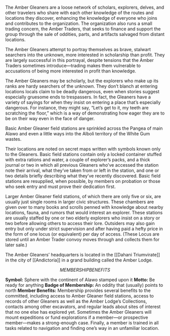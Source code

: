 The Amber Gleaners are a loose network of scholars, explorers, delves, and other travelers who share with each other knowledge of the routes and locations they discover, enhancing the knowledge of everyone who joins and contributes to the organization. The organization also runs a small trading concern, the Amber Traders, that seeks to finance and support the group through the sale of oddities, parts, and artifacts salvaged from distant locations. 

The Amber Gleaners attempt to portray themselves as brave, stalwart searchers into the unknown, more interested in scholarship than profit. They are largely successful in this portrayal, despite tensions that the Amber Traders sometimes introduce—trading makes them vulnerable to accusations of being more interested in profit than knowledge.

The Amber Gleaners may be scholarly, but the explorers who make up its ranks are hardy searchers of the unknown. They don’t blanch at entering locations locals claim to be deadly dangerous, even when stories suggest especially gruesome ends to trespassers. In fact, the Gleaners have a variety of sayings for when they insist on entering a place that’s especially dangerous. For instance, they might say, “Let’s get to it, my teeth are scratching the floor,” which is a way of demonstrating how eager they are to be on their way even in the face of danger.

Basic Amber Gleaner field stations are
sprinkled across the Pangea of main Alawo and even a little ways into the Alboli territory of the White Gum wastes. 

Their locations are noted on secret maps written with symbols known only to the Gleaners. Basic field stations contain only a locked container stuffed with extra rations and water, a couple of explorer’s packs, and a thick journal or two in which all previous Gleaners who’ve accessed the station note their arrival, what they’ve taken from or left in the station, and one or two details briefly describing what they’ve recently discovered. Basic field stations are resupplied, when possible, by members on probation or those who seek entry and must prove their dedication first. 

Larger Amber Gleaner field stations, of which there are only five or six, are usually just single rooms in larger civic structures. These chambers are given over to many books and scrolls penned with knowledge about nearby locations, fauna, and rumors that would interest an explorer. These stations are usually staffed by one or two elderly explorers who insist on a story or two before allowing others to access their lore. Outsiders may also gain entry but only under strict supervision and after having paid a hefty price in the form of one locus (or equivalent) per day of access. (These Locus are stored until an Amber Trader convoy moves through and collects them for later sale.)

The Amber Gleaners’ headquarters is located in the [[Dahani Triumvirate]] in the city of [[Andictoria]] in a grand building called the Amber Lodge.

$$MEMBERSHIP BENEFITS$$

**Symbol:** Sphere with the continent of Alawo stamped upon it
**Motto:** Be ready for anything
**Badge of Membership:** An oddity that (usually)
points to north
**Member Benefits:** Membership provides several benefits to the committed, including access to Amber Gleaner field stations, access to records of other Gleaners as well as the Amber Lodge’s Collections, contacts among other excavators, and regular leads about sites of interest that no one else has explored yet. Sometimes the Amber Gleaners will mount expeditions or fund explorations if a member—or prospective member—makes a strong-enough case. Finally, a member is trained in all tasks related to navigation and finding one’s way in an unfamiliar location.